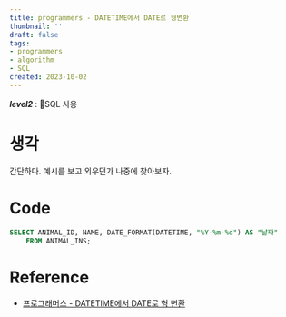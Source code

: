 ```yaml
---
title: programmers - DATETIME에서 DATE로 형변환
thumbnail: ''
draft: false
tags:
- programmers
- algorithm
- SQL
created: 2023-10-02
---
```


***level2*** : SQL 사용

# 생각

간단하다. 예시를 보고 외우던가 나중에 찾아보자.

# Code

````sql
SELECT ANIMAL_ID, NAME, DATE_FORMAT(DATETIME, "%Y-%m-%d") AS "날짜"
    FROM ANIMAL_INS;
````

# Reference

* [프로그래머스 - DATETIME에서 DATE로 형 변환](https://programmers.co.kr/learn/courses/30/lessons/59414)
